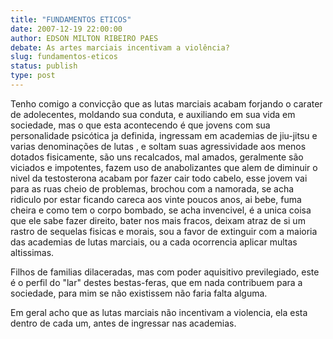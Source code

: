 ```yaml
---
title: "FUNDAMENTOS ETICOS"
date: 2007-12-19 22:00:00
author: EDSON MILTON RIBEIRO PAES
debate: As artes marciais incentivam a violência?
slug: fundamentos-eticos
status: publish 
type: post
---
```


Tenho comigo a convicção que as lutas marciais acabam forjando o carater de adolecentes, moldando sua conduta, e auxiliando em sua vida em sociedade, mas o que esta acontecendo é que jovens com sua personalidade psicótica ja definida, ingressam em academias de jiu-jitsu e varias denominações de lutas , e soltam suas agressividade aos menos dotados fisicamente, são uns recalcados, mal amados, geralmente são viciados e impotentes, fazem uso de anabolizantes que alem de diminuir o nivel da testosterona acabam por fazer cair todo cabelo, esse jovem vai para as ruas cheio de problemas, brochou com a namorada, se acha ridiculo por estar ficando careca aos vinte poucos anos, ai bebe, fuma cheira e como tem o corpo bombado, se acha invencivel, é a unica coisa que ele sabe fazer direito, bater nos mais fracos, deixam atraz de si um rastro de sequelas fisicas e morais, sou a favor de extinguir com a maioria das academias de lutas marciais, ou a cada ocorrencia aplicar multas altissimas.  

Filhos de familias dilaceradas, mas com poder aquisitivo previlegiado, este é o perfil do "lar" destes bestas-feras, que em nada contribuem para a sociedade, para mim se não existissem não faria falta alguma.  

Em geral acho que as lutas marciais não incentivam a violencia, ela esta dentro de cada um, antes de ingressar nas academias.

